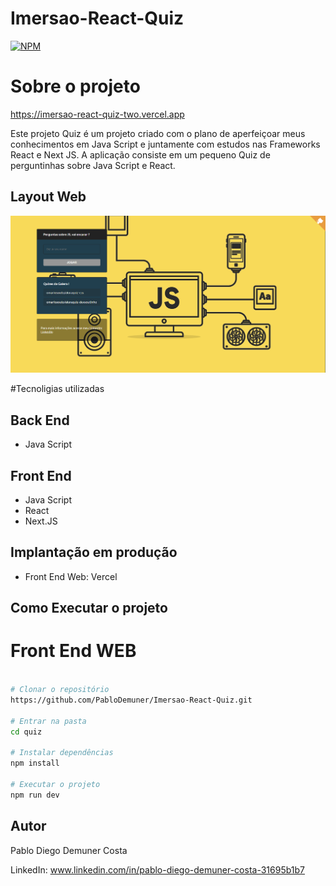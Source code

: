 # Imersao-React-Quiz
[![NPM](https://img.shields.io/apm/l/Imersao-React-Quiz)](https://github.com/PabloDemuner/Imersao-React-Quiz/blob/main/LICENSE)

# Sobre o projeto

https://imersao-react-quiz-two.vercel.app

Este projeto Quiz é um projeto criado com o plano de aperfeiçoar meus conhecimentos em Java Script e juntamente com estudos nas Frameworks React e Next JS.
A aplicação consiste em um pequeno Quiz de perguntinhas sobre Java Script e React.

## Layout Web

![WEB 1](https://github.com/PabloDemuner/Imersao-React-Quiz/blob/main/indexQuiz.png)

#Tecnoligias utilizadas

## Back End

- Java Script

## Front End 

- Java Script
- React
- Next.JS

## Implantação em produção

- Front End Web: Vercel

## Como Executar o projeto

# Front End WEB

```bash

# Clonar o repositório 
https://github.com/PabloDemuner/Imersao-React-Quiz.git

# Entrar na pasta
cd quiz

# Instalar dependências
npm install

# Executar o projeto
npm run dev
```

## Autor

Pablo Diego Demuner Costa

LinkedIn: www.linkedin.com/in/pablo-diego-demuner-costa-31695b1b7


